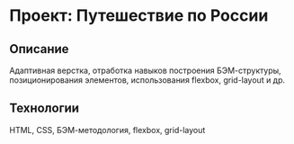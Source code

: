 # Проект: Путешествие по России

## Описание
Адаптивная верстка, отработка навыков построения БЭМ-структуры, позиционирования элементов, использования flexbox, 
grid-layout и др.

## Технологии
HTML, CSS, БЭМ-методология, flexbox, grid-layout



